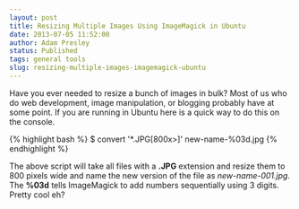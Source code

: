 ```yaml
---
layout: post
title: Resizing Multiple Images Using ImageMagick in Ubuntu
date: 2013-07-05 11:52:00
author: Adam Presley
status: Published
tags: general tools
slug: resizing-multiple-images-imagemagick-ubuntu
---
```

Have you ever needed to resize a bunch of images in bulk? Most of us who do web development,
image manipulation, or blogging probably have at some point. If you are running in Ubuntu here
is a quick way to do this on the console.

{% highlight bash %}
$ convert '*.JPG[800x>]' new-name-%03d.jpg
{% endhighlight %}

The above script will take all files with a **.JPG** extension and resize them to 800 pixels
wide and name the new version of the file as *new-name-001.jpg*. The **%03d** tells
ImageMagick to add numbers sequentially using 3 digits. Pretty cool eh?
